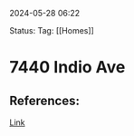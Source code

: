 

2024-05-28 06:22

Status:
Tag: [[Homes]]

# 7440 Indio Ave


## References:


[Link](https://www.redfin.com/CA/Yucca-Valley/7440-Indio-Ave-92284/home/3817283)
